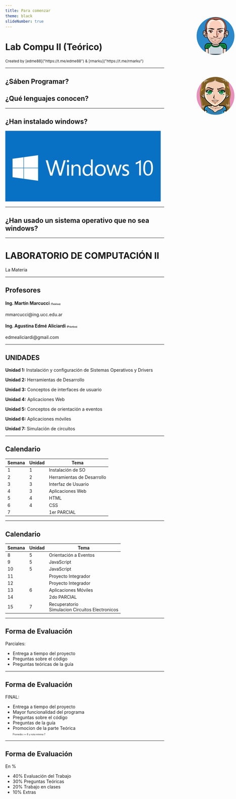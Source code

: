 ```yaml
---
title: Para comenzar
theme: black
slideNumber: true
---
```


# Lab Compu II (Teórico)
<small>
Created by <i class="fab fa-telegram"></i>
[edme88]("https://t.me/edme88") & 
<i class="fab fa-telegram"></i>
[rmarku]("https://t.me/rmarku")
</small>

---
<!-- .slide: data-background="images/presentacion/lenguajes.png" data-background-size="50%" -->

## ¿Sáben Programar?
## ¿Qué lenguajes conocen?
---

## ¿Han instalado windows?
![Win10](images/presentacion/Win10.png)

---
<!-- .slide: data-background="images/configSO/OtrosOS.png" data-background-size="50%" -->
## ¿Han usado un sistema operativo que no sea windows?


---
# LABORATORIO DE COMPUTACIÓN II

<!-- TODO: Insertar logo super cheta acá -->
La Materia

---
## Profesores
#### Ing. Martín Marcucci <span style="font-size: 0.5em">(Teórico)</span>

<img src="images/presentacion/marku.png" style="border-radius: 50%; position: absolute; right: 5px; top: 110px"/>
<!-- Codificación super cheta anti arañas busca mails (ver de poner una imagen mejor) -->
&#109;&#109;&#97;&#114;&#99;&#117;&#99;&#99;&#105;&#64;&#105;&#110;&#103;&#46;&#117;&#99;&#99;&#46;&#101;&#100;&#117;&#46;&#97;&#114;

#### Ing. Agustina Edmé Aliciardi <span style="font-size: 0.5em">(Práctico)</span></h4>

<img src="images/presentacion/agus.png" style="border-radius: 50%; position: absolute; right: 5px; top: 300px"/>
<!-- Codificación super cheta anti arañas busca mails (ver de poner una imagen mejor) -->
&#101;&#100;&#109;&#101;&#97;&#108;&#105;&#99;&#105;&#97;&#114;&#100;&#105;&#64;&#103;&#109;&#97;&#105;&#108;&#46;&#99;&#111;&#109;


---
<!-- .slide: style="text-align: left" -->

## UNIDADES

**Unidad 1:** Instalación y configuración de Sistemas Operativos y Drivers

**Unidad 2:** Herramientas de Desarrollo

**Unidad 3:** Conceptos de interfaces de usuario

**Unidad 4:** Aplicaciones Web

**Unidad 5:** Conceptos de orientación a eventos

**Unidad 6:** Aplicaciones móviles

**Unidad 7:** Simulación de circuitos

---
## Calendario
| Semana | Unidad | Tema |
|--------|--------|------|
| 1 | 1 | Instalación de SO |
| 2 | 2 | Herramientas de Desarrollo |
| 3 | 3 | Interfaz de Usuario |
| 4 | 3 | Aplicaciones Web |
| 5 | 4 | HTML |
| 6 | 4 | CSS |
| 7 |   | 1er PARCIAL |

---
## Calendario
| Semana | Unidad | Tema |
|--------|--------|------|
| 8 | 5 | Orientación a Eventos |
| 9 | 5 | JavaScript |
| 10 | 5 | JavaScript |
| 11 |   | Proyecto Integrador |
| 12 |   | Proyecto Integrador |
| 13 | 6 | Aplicaciones Móviles |
| 14 |   | 2do PARCIAL |
| 15 | 7 | Recuperatorio <br>Simulacion Circuitos Electronicos |

---
## Forma de Evaluación

Parciales:

*   Entrega a tiempo del proyecto
*   Preguntas sobre el código
*   Preguntas teóricas de la guía

---
## Forma de Evaluación
FINAL:

*    Entrega a tiempo del proyecto
*    Mayor funcionalidad del programa
*    Preguntas sobre el código
*    Preguntas de la guía
*    Promocion de la parte Teórica <br> <span style="font-size: 0.5em">Promedio >= 8 y nota mínima 7</span>

---
##  Forma de Evaluación
En %

*    40% Evaluación del Trabajo
*    30% Preguntas Teóricas
*    20% Trabajo en clases
*    10% Extras 
